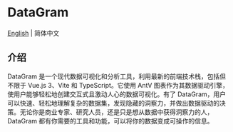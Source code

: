 # DataGram

[English](README.md) | 简体中文

## 介绍

DataGram 是一个现代数据可视化和分析工具，利用最新的前端技术栈，包括但不限于 Vue.js 3、Vite 和 TypeScript。它使用 AntV 图表作为其数据驱动引擎，使用户能够轻松地创建交互式且激动人心的数据可视化。有了 DataGram，用户可以快速、轻松地理解复杂的数据集，发现隐藏的洞察力，并做出数据驱动的决策。无论你是商业专家、研究人员，还是只是想从数据中获得洞察力的人，DataGram 都有你需要的工具和功能，可以将你的数据变成可操作的信息。
